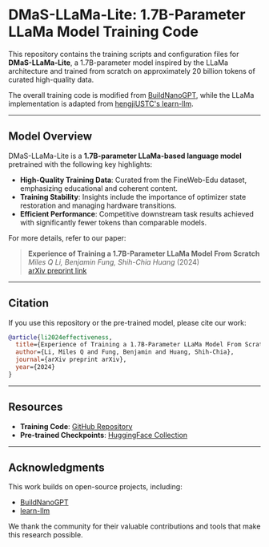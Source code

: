 # DMaS-LLaMa-Lite: 1.7B-Parameter LLaMa Model Training Code

This repository contains the training scripts and configuration files for **DMaS-LLaMa-Lite**, a 1.7B-parameter model inspired by the LLaMa architecture and trained from scratch on approximately 20 billion tokens of curated high-quality data.

The overall training code is modified from [BuildNanoGPT](https://github.com/karpathy/build-nanogpt), while the LLaMa implementation is adapted from [hengjiUSTC's learn-llm](https://github.com/hengjiUSTC/learn-llm).

---

## Model Overview

DMaS-LLaMa-Lite is a **1.7B-parameter LLaMa-based language model** pretrained with the following key highlights:
- **High-Quality Training Data**: Curated from the FineWeb-Edu dataset, emphasizing educational and coherent content.
- **Training Stability**: Insights include the importance of optimizer state restoration and managing hardware transitions.
- **Efficient Performance**: Competitive downstream task results achieved with significantly fewer tokens than comparable models.

For more details, refer to our paper:  
> **Experience of Training a 1.7B-Parameter LLaMa Model From Scratch**  
> *Miles Q Li, Benjamin Fung, Shih-Chia Huang* (2024)  
> [arXiv preprint link](https://arxiv.org)  

---

## Citation

If you use this repository or the pre-trained model, please cite our work:

```bibtex
@article{li2024effectiveness,
  title={Experience of Training a 1.7B-Parameter LLaMa Model From Scratch},
  author={Li, Miles Q and Fung, Benjamin and Huang, Shih-Chia},
  journal={arXiv preprint arXiv},
  year={2024}
}
```

---

## Resources
- **Training Code**: [GitHub Repository](https://github.com/McGill-DMaS/DMaS-LLaMa-Lite-Training-Code)
- **Pre-trained Checkpoints**: [HuggingFace Collection](https://huggingface.co/collections/McGill-DMaS/dmas-llama-lite-6761d97ba903f82341954ceb)

---

## Acknowledgments

This work builds on open-source projects, including:
- [BuildNanoGPT](https://github.com/karpathy/build-nanogpt)
- [learn-llm](https://github.com/hengjiUSTC/learn-llm)

We thank the community for their valuable contributions and tools that make this research possible.

